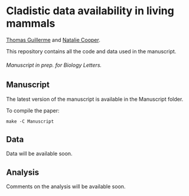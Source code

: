# Cladistic data availability in living mammals
[Thomas Guillerme](http://tguillerme.github.io) and [Natalie Cooper](https://http://nhcooper123.github.io/).

This repository contains all the code and data used in the manuscript.
###### Manuscript in prep. for Biology Letters.

## Manuscript
The latest version of the manuscript is available in the Manuscript folder.

To compile the paper:

```
make -C Manuscript
```

## Data
Data will be available soon.

## Analysis
Comments on the analysis will be available soon.
